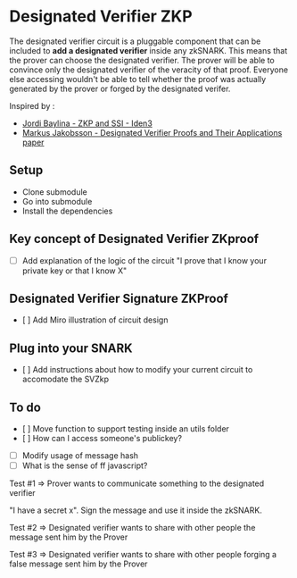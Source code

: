 # Designated Verifier ZKP

The designated verifier circuit is a pluggable component that can be included to **add a designated verifier** inside any zkSNARK. This means that the prover can choose the designated verifier. The prover will be able to convince only the designated verifier of the veracity of that proof. Everyone else accessing wouldn't be able to tell whether the proof was actually generated by the prover or forged by the designated verifer.

Inspired by : 

- [Jordi Baylina - ZKP and SSI - Iden3](https://www.youtube.com/watch?v=Rd6SMShk7-c&t=998s)
- [Markus Jakobsson - Designated Verifier Proofs and Their Applications paper](http://markus-jakobsson.com/papers/jakobsson-eurocrypt96.pdf)

## Setup 

- Clone submodule
- Go into submodule
- Install the dependencies

## Key concept of Designated Verifier ZKproof

- [ ] Add explanation of the logic of the circuit "I prove that I know your private key or that I know X"

## Designated Verifier Signature ZKProof

- [ ] Add Miro illustration of circuit design

## Plug into your SNARK

- [ ] Add instructions about how to modify your current circuit to accomodate the SVZkp

## To do 

- [ ] Move function to support testing inside an utils folder 
- [ ] How can I access someone's publickey?
- [ ] Modify usage of message hash
- [ ] What is the sense of ff javascript?

Test #1 => Prover wants to communicate something to the designated verifier 

"I have a secret x". Sign the message and use it inside the zkSNARK. 

Test #2 => Designated verifier wants to share with other people the message sent him by the Prover 

Test #3 => Designated verifier wants to share with other people forging a false message sent him by the Prover 




